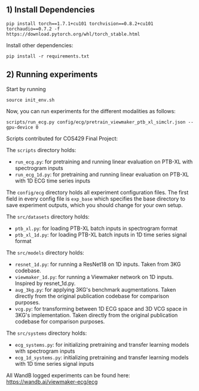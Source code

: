 ## 1) Install Dependencies

```console
pip install torch==1.7.1+cu101 torchvision==0.8.2+cu101 torchaudio==0.7.2 -f https://download.pytorch.org/whl/torch_stable.html
```

Install other dependencies:
```console
pip install -r requirements.txt
```

## 2) Running experiments

Start by running
```console
source init_env.sh
```

Now, you can run experiments for the different modalities as follows:

```console
scripts/run_ecg.py config/ecg/pretrain_viewmaker_ptb_xl_simclr.json --gpu-device 0
```

Scripts contributed for COS429 Final Project:

The `scripts` directory holds:
- `run_ecg.py`: for pretraining and running linear evaluation on PTB-XL with spectrogram inputs
- `run_ecg_1d.py`: for pretraining and running linear evaluation on PTB-XL with 1D ECG time series inputs

The `config/ecg` directory holds all experiment configuration files. The first field in every config file is `exp_base` which specifies the base directory to save experiment outputs, which you should change for your own setup.

The `src/datasets` directory holds:
- `ptb_xl.py`: for loading PTB-XL batch inputs in spectrogram format
- `ptb_xl_1d.py`: for loading PTB-XL batch inputs in 1D time series signal format

The `src/models` directory holds:
- `resnet_1d.py`: for running a ResNet18 on 1D inputs. Taken from 3KG codebase.
- `viewmaker_1d.py`: for running a Viewmaker network on 1D inputs. Inspired by resnet_1d.py.
- `aug_3kg.py`: for applying 3KG's benchmark augmentations. Taken directly from the original publication codebase for comparison purposes.
- `vcg.py`: for transforming between 1D ECG space and 3D VCG space in 3KG's implementation. Taken directly from the original publication codebase for comparison purposes.

The `src/systems` directory holds:
- `ecg_systems.py`: for initializing pretraining and transfer learning models with spectrogram inputs
- `ecg_1d_systems.py`: initializing pretraining and transfer learning models with 1D time series signal inputs

All WandB logged experiments can be found here: https://wandb.ai/viewmaker-ecg/ecg
